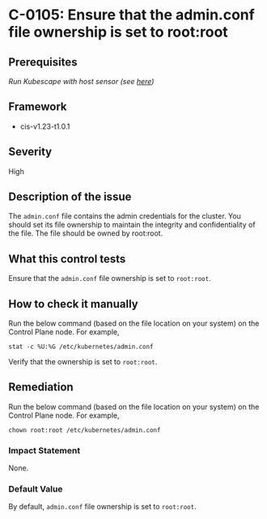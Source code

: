 # C-0105: Ensure that the admin.conf file ownership is set to root:root

## Prerequisites
 *Run Kubescape with host sensor (see [here](https://hub.armo.cloud/docs/host-sensor))*
 
## Framework
* cis-v1.23-t1.0.1
 
## Severity
High

## Description of the issue
The `admin.conf` file contains the admin credentials for the cluster. You should set its file ownership to maintain the integrity and confidentiality of the file. The file should be owned by root:root.
 
## What this control tests 
Ensure that the `admin.conf` file ownership is set to `root:root`.
 
## How to check it manually 
Run the below command (based on the file location on your system) on the Control Plane node. For example,

 
```
stat -c %U:%G /etc/kubernetes/admin.conf

```
 Verify that the ownership is set to `root:root`.
 
## Remediation
Run the below command (based on the file location on your system) on the Control Plane node. For example,

 
```
chown root:root /etc/kubernetes/admin.conf

```
 
### Impact Statement
None.
 
### Default Value
By default, `admin.conf` file ownership is set to `root:root`.
 
